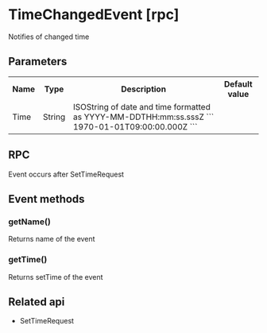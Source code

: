 # TimeChangedEvent [rpc]

Notifies of changed time

## Parameters

<table>
    <tr>
        <th>Name</th><th>Type</th><th>Description</th><th>Default value</th>
    </tr>
    <tr>
        <td>Time</td>
        <td>String</td>
        <td>ISOString of date and time formatted as YYYY-MM-DDTHH:mm:ss.sssZ
         ```
           1970-01-01T09:00:00.000Z
         ```
        </td>
        <td></td>
    </tr>
</table>

## RPC

Event occurs after SetTimeRequest

## Event methods

### getName()
Returns name of the event

### getTime()
Returns setTime of the event

## Related api

- SetTimeRequest
